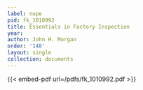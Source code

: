 ```yaml
---
label: nope
pid: fk_1010992
title: Essentials in Factory Inspection
year:
author: John H. Morgan
order: '148'
layout: single
collection: documents
---
```



{{< embed-pdf url=/pdfs/fk_1010992.pdf >}}